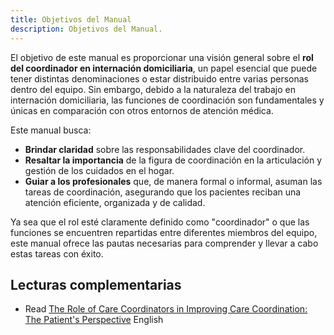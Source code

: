 ```yaml
---
title: Objetivos del Manual
description: Objetivos del Manual.
---
```


El objetivo de este manual es proporcionar una visión general sobre el **rol del coordinador en internación domiciliaria**, un papel esencial que puede tener distintas denominaciones o estar distribuido entre varias personas dentro del equipo. Sin embargo, debido a la naturaleza del trabajo en internación domiciliaria, las funciones de coordinación son fundamentales y únicas en comparación con otros entornos de atención médica.

Este manual busca:

- **Brindar claridad** sobre las responsabilidades clave del coordinador.
- **Resaltar la importancia** de la figura de coordinación en la articulación y gestión de los cuidados en el hogar.
- **Guiar a los profesionales** que, de manera formal o informal, asuman las tareas de coordinación, asegurando que los pacientes reciban una atención eficiente, organizada y de calidad.

Ya sea que el rol esté claramente definido como "coordinador" o que las funciones se encuentren repartidas entre diferentes miembros del equipo, este manual ofrece las pautas necesarias para comprender y llevar a cabo estas tareas con éxito.

## Lecturas complementarias

- Read [The Role of Care Coordinators in Improving Care Coordination: The Patient's Perspective](https://watermark.silverchair.com/ilt120004_587_588.pdf?token=AQECAHi208BE49Ooan9kkhW_Ercy7Dm3ZL_9Cf3qfKAc485ysgAAAxowggMWBgkqhkiG9w0BBwagggMHMIIDAwIBADCCAvwGCSqGSIb3DQEHATAeBglghkgBZQMEAS4wEQQMioYLxtzea1oYJNvFAgEQgIICzScwldKdqZtxal1_2tWZn8De_WCcbVDJxhVVXvcNQcsagll_OlWihseabDODX5_38oDP7Qvw4ECtrtyWapF9X-et0VPy6oUnV9MJmKQAenR8JOaiyByUfBcEsbQ_uvcGAxKLKaEApawGw16N5F_oNcDGiQGnAiK33Df9_k2R4KVgjWvFcOPQIQP3ZpUIgoa1jCOlRzygBXrVnIRPzWzMmohYHnW84K8F2o99Cs_O0CD323gbzQc9DL8tPCZILjkYAwbdJ24cJSXyLXbt7qskeutWdgd_XAVD5rXlnt9t7Dg0IvOjyqgn5sAdEtXxVZttRfZzkvCMVHTbqIhu0wJ36nu81a6NwjdSM6wK2FTsgWtHNefd_pElQdTKNBBa0nJsjRSDRIz9T1XReQmVsqTupgzTaExKVT-jFOhKhP61RPXg9ZQNY4kE_hgj6RWcn-6-ngz4hZ-3C0-sXq9faFa7ZTHAU1ljypmEuOUaMiG9kq56AU57X4-gnAbU-9k1grtnsYifMcYgwIgjYjB9lxrEbv8-1RS0wFkIccnkfIt9fjZpJml3UTv6HA2dk9NiPk-5JWzZZen_-P8ekA3_qIocIYZuedKD6DYpFdDaIA_g2XHNYE2pF08rGi8AcYlkPzm1NYXK3SR-QsB48BaPWc78VXXXAKEV4NU-ufms0qaMh8mDKUsFrcWycr9mmHdQOfmeu7wRoR_MWKAr76WLw666FIggPVCkfBUdSRTFWUYuoYQvv8v62dwLJbW26Vkv2EwS5oJm57bkGbj4C2RyHmi5R3MNaOAkQh2dxbsB9gVFbq3gGTpTgu4Aqybq3SgWM9Ts_gx_ZtHtoIbtyCwyybKID0ngsFHI-6cvcpr17IRjRAHc-XLYH8r2YowNtYcbPvAJe_Fs2ha1fru9yZIhHf4QlseBRgSlpnLU3BnT5mKnn-L0DNjTZKNXaavlFgUGeQ) English

